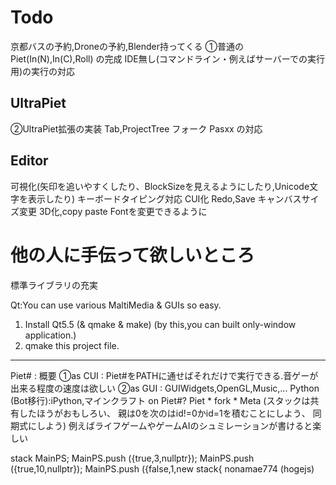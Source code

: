 # Todo
京都バスの予約,Droneの予約,Blender持ってくる
①普通の Piet(In(N),In(C),Roll) の完成
IDE無し(コマンドライン・例えばサーバーでの実行用)の実行の対応

## UltraPiet
②UltraPiet拡張の実装
Tab,ProjectTree
フォーク
Pasxx の対応


## Editor
可視化(矢印を追いやすくしたり、BlockSizeを見えるようにしたり,Unicode文字を表示したり)
キーボードタイピング対応
CUI化
Redo,Save
キャンバスサイズ変更
3D化,copy paste
Fontを変更できるように


# 他の人に手伝って欲しいところ
標準ライブラリの充実

Qt:You can use various MaltiMedia & GUIs so easy.
1. Install Qt5.5 (& qmake & make) (by this,you can built only-window application.)
2. qmake this project file.

---------------------------------------------------------------------------------
Piet# : 概要
①as CUI : Piet#をPATHに通せばそれだけで実行できる.音ゲーが出来る程度の速度は欲しい
②as GUI : GUIWidgets,OpenGL,Music,... 
  Python (Bot移行):iPython,マインクラフト on Piet#?
  Piet * fork * Meta
     (スタックは共有したほうがおもしろい、
      親は0を次のはid!=0かid=1を積むことにしよう、
      同期式にしよう)
      例えばライフゲームやゲームAIのシュミレーションが書けると楽しい

stack<PietStack> MainPS;
MainPS.push ({true,3,nullptr});
MainPS.push ({true,10,nullptr});
MainPS.push ({false,1,new stack<NewPietStack>{
nonamae774 (hogejs)